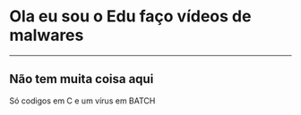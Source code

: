 # Ola eu sou o Edu faço vídeos de malwares
<hr>
<h2>Não tem muita coisa aqui</h2>
<p>Só codigos em C e um vírus em BATCH</p>
